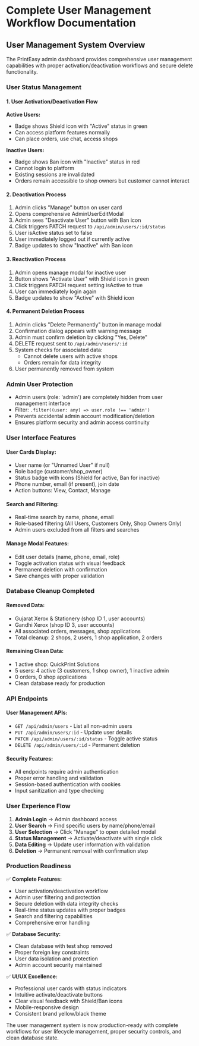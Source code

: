 # Complete User Management Workflow Documentation

## User Management System Overview

The PrintEasy admin dashboard provides comprehensive user management capabilities with proper activation/deactivation workflows and secure delete functionality.

### User Status Management

#### 1. User Activation/Deactivation Flow

**Active Users:**
- Badge shows Shield icon with "Active" status in green
- Can access platform features normally
- Can place orders, use chat, access shops

**Inactive Users:**
- Badge shows Ban icon with "Inactive" status in red
- Cannot login to platform
- Existing sessions are invalidated
- Orders remain accessible to shop owners but customer cannot interact

#### 2. Deactivation Process

1. Admin clicks "Manage" button on user card
2. Opens comprehensive AdminUserEditModal
3. Admin sees "Deactivate User" button with Ban icon
4. Click triggers PATCH request to `/api/admin/users/:id/status`
5. User isActive status set to false
6. User immediately logged out if currently active
7. Badge updates to show "Inactive" with Ban icon

#### 3. Reactivation Process  

1. Admin opens manage modal for inactive user
2. Button shows "Activate User" with Shield icon in green
3. Click triggers PATCH request setting isActive to true
4. User can immediately login again
5. Badge updates to show "Active" with Shield icon

#### 4. Permanent Deletion Process

1. Admin clicks "Delete Permanently" button in manage modal
2. Confirmation dialog appears with warning message
3. Admin must confirm deletion by clicking "Yes, Delete"
4. DELETE request sent to `/api/admin/users/:id`
5. System checks for associated data:
   - Cannot delete users with active shops
   - Orders remain for data integrity
6. User permanently removed from system

### Admin User Protection

- Admin users (role: 'admin') are completely hidden from user management interface
- Filter: `.filter((user: any) => user.role !== 'admin')`
- Prevents accidental admin account modification/deletion
- Ensures platform security and admin access continuity

### User Interface Features

#### User Cards Display:
- User name (or "Unnamed User" if null)
- Role badge (customer/shop_owner)
- Status badge with icons (Shield for active, Ban for inactive)
- Phone number, email (if present), join date
- Action buttons: View, Contact, Manage

#### Search and Filtering:
- Real-time search by name, phone, email
- Role-based filtering (All Users, Customers Only, Shop Owners Only)
- Admin users excluded from all filters and searches

#### Manage Modal Features:
- Edit user details (name, phone, email, role)
- Toggle activation status with visual feedback
- Permanent deletion with confirmation
- Save changes with proper validation

### Database Cleanup Completed

#### Removed Data:
- Gujarat Xerox & Stationery (shop ID 1, user accounts)
- Gandhi Xerox (shop ID 3, user accounts)
- All associated orders, messages, shop applications
- Total cleanup: 2 shops, 2 users, 1 shop application, 2 orders

#### Remaining Clean Data:
- 1 active shop: QuickPrint Solutions
- 5 users: 4 active (3 customers, 1 shop owner), 1 inactive admin
- 0 orders, 0 shop applications
- Clean database ready for production

### API Endpoints

#### User Management APIs:
- `GET /api/admin/users` - List all non-admin users
- `PUT /api/admin/users/:id` - Update user details
- `PATCH /api/admin/users/:id/status` - Toggle active status
- `DELETE /api/admin/users/:id` - Permanent deletion

#### Security Features:
- All endpoints require admin authentication
- Proper error handling and validation
- Session-based authentication with cookies
- Input sanitization and type checking

### User Experience Flow

1. **Admin Login** → Admin dashboard access
2. **User Search** → Find specific users by name/phone/email
3. **User Selection** → Click "Manage" to open detailed modal
4. **Status Management** → Activate/deactivate with single click
5. **Data Editing** → Update user information with validation
6. **Deletion** → Permanent removal with confirmation step

### Production Readiness

✅ **Complete Features:**
- User activation/deactivation workflow
- Admin user filtering and protection
- Secure deletion with data integrity checks
- Real-time status updates with proper badges
- Search and filtering capabilities
- Comprehensive error handling

✅ **Database Security:**
- Clean database with test shop removed
- Proper foreign key constraints
- User data isolation and protection
- Admin account security maintained

✅ **UI/UX Excellence:**
- Professional user cards with status indicators
- Intuitive activate/deactivate buttons
- Clear visual feedback with Shield/Ban icons
- Mobile-responsive design
- Consistent brand yellow/black theme

The user management system is now production-ready with complete workflows for user lifecycle management, proper security controls, and clean database state.
